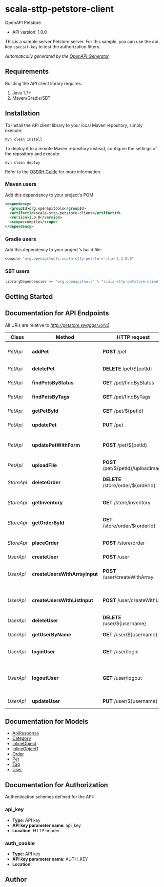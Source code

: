 # scala-sttp-petstore-client

OpenAPI Petstore
- API version: 1.0.0

This is a sample server Petstore server. For this sample, you can use the api key `special-key` to test the authorization filters.


*Automatically generated by the [OpenAPI Generator](https://openapi-generator.tech)*

## Requirements

Building the API client library requires:
1. Java 1.7+
2. Maven/Gradle/SBT

## Installation

To install the API client library to your local Maven repository, simply execute:

```shell
mvn clean install
```

To deploy it to a remote Maven repository instead, configure the settings of the repository and execute:

```shell
mvn clean deploy
```

Refer to the [OSSRH Guide](http://central.sonatype.org/pages/ossrh-guide.html) for more information.

### Maven users

Add this dependency to your project's POM:

```xml
<dependency>
  <groupId>org.openapitools</groupId>
  <artifactId>scala-sttp-petstore-client</artifactId>
  <version>1.0.0</version>
  <scope>compile</scope>
</dependency>
```

### Gradle users

Add this dependency to your project's build file:

```groovy
compile "org.openapitools:scala-sttp-petstore-client:1.0.0"
```

### SBT users

```scala
libraryDependencies += "org.openapitools" % "scala-sttp-petstore-client" % "1.0.0"
```

## Getting Started

## Documentation for API Endpoints

All URIs are relative to *http://petstore.swagger.io/v2*

Class | Method | HTTP request | Description
------------ | ------------- | ------------- | -------------
*PetApi* | **addPet** | **POST** /pet | Add a new pet to the store
*PetApi* | **deletePet** | **DELETE** /pet/${petId} | Deletes a pet
*PetApi* | **findPetsByStatus** | **GET** /pet/findByStatus | Finds Pets by status
*PetApi* | **findPetsByTags** | **GET** /pet/findByTags | Finds Pets by tags
*PetApi* | **getPetById** | **GET** /pet/${petId} | Find pet by ID
*PetApi* | **updatePet** | **PUT** /pet | Update an existing pet
*PetApi* | **updatePetWithForm** | **POST** /pet/${petId} | Updates a pet in the store with form data
*PetApi* | **uploadFile** | **POST** /pet/${petId}/uploadImage | uploads an image
*StoreApi* | **deleteOrder** | **DELETE** /store/order/${orderId} | Delete purchase order by ID
*StoreApi* | **getInventory** | **GET** /store/inventory | Returns pet inventories by status
*StoreApi* | **getOrderById** | **GET** /store/order/${orderId} | Find purchase order by ID
*StoreApi* | **placeOrder** | **POST** /store/order | Place an order for a pet
*UserApi* | **createUser** | **POST** /user | Create user
*UserApi* | **createUsersWithArrayInput** | **POST** /user/createWithArray | Creates list of users with given input array
*UserApi* | **createUsersWithListInput** | **POST** /user/createWithList | Creates list of users with given input array
*UserApi* | **deleteUser** | **DELETE** /user/${username} | Delete user
*UserApi* | **getUserByName** | **GET** /user/${username} | Get user by user name
*UserApi* | **loginUser** | **GET** /user/login | Logs user into the system
*UserApi* | **logoutUser** | **GET** /user/logout | Logs out current logged in user session
*UserApi* | **updateUser** | **PUT** /user/${username} | Updated user


## Documentation for Models

 - [ApiResponse](ApiResponse.md)
 - [Category](Category.md)
 - [InlineObject](InlineObject.md)
 - [InlineObject1](InlineObject1.md)
 - [Order](Order.md)
 - [Pet](Pet.md)
 - [Tag](Tag.md)
 - [User](User.md)


## Documentation for Authorization

Authentication schemes defined for the API:
### api_key

- **Type**: API key
- **API key parameter name**: api_key
- **Location**: HTTP header

### auth_cookie

- **Type**: API key
- **API key parameter name**: AUTH_KEY
- **Location**: 


## Author



